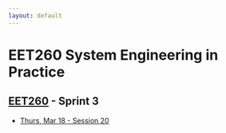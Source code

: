 ```yaml
---
layout: default
---
```


# EET260 System Engineering in Practice

## [EET260](../) - Sprint 3


- [Thurs, Mar 18 - Session 20](session20.md)

<!--

- [Tues, Mar 23 - Session 21](session21.md)
- [Thurs, Mar 25 - Session 22](session22.md)
- [Tues, Mar 30 - Session 23](session23.md)
- [Thurs, Apr 01 - Session 24](session24.md)
- [Tues, Apr 06 - Sprint 3 Review](sprint3_review.md)

-->

